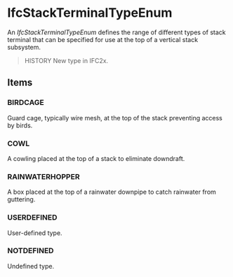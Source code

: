 # IfcStackTerminalTypeEnum

An _IfcStackTerminalTypeEnum_ defines the range of different types of stack terminal that can be specified for use at the top of a vertical stack subsystem.
<!-- end of short definition -->


> HISTORY New type in IFC2x.

## Items

### BIRDCAGE
Guard cage, typically wire mesh, at the top of the stack preventing access by birds.

### COWL
A cowling placed at the top of a stack to eliminate downdraft.

### RAINWATERHOPPER
A box placed at the top of a rainwater downpipe to catch rainwater from guttering.

### USERDEFINED
User-defined type.

### NOTDEFINED
Undefined type.
